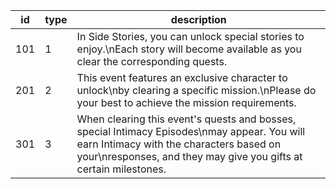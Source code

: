 |id|type|description|
| --- | --- | --- |
|101|1|In Side Stories, you can unlock special stories to enjoy.\nEach story will become available as you clear the corresponding quests.|
|201|2|This event features an exclusive character to unlock\nby clearing a specific mission.\nPlease do your best to achieve the mission requirements.|
|301|3|When clearing this event's quests and bosses, special Intimacy Episodes\nmay appear. You will earn Intimacy with the characters based on your\nresponses, and they may give you gifts at certain milestones.|